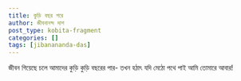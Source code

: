 ```yaml
---
title: কুড়ি বছর পরে
author: জীবনানন্দ দাশ
post_type: kobita-fragment
categories: []
tags: [jibanananda-das]
---
```

জীবন গিয়েছে চলে আমাদের কুড়ি কুড়ি বছরের পার-
তখন হঠাৎ যদি মেঠো পথে পাই আমি তোমারে আবার!